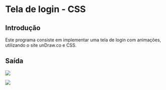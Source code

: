 # Tela de login - CSS

## Introdução

Este programa consiste em implementar uma tela de login com animações, utilizando o site unDraw.co e CSS.

## Saída

![](https://pbs.twimg.com/media/ESYthC0XQAEd1tf?format=jpg&name=small)



![](https://pbs.twimg.com/media/ESYtJIFWsAAjA1n?format=jpg&name=small)




